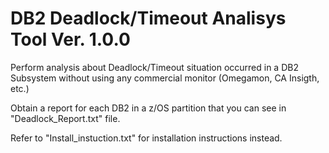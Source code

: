 # DB2 Deadlock/Timeout Analisys Tool Ver. 1.0.0

Perform analysis about Deadlock/Timeout situation occurred in a DB2 Subsystem without using any commercial monitor (Omegamon, CA Insigth, etc.)

Obtain a report for each DB2 in a z/OS partition that you can see in "Deadlock_Report.txt" file.
                                                                                                                             
Refer to "Install_instuction.txt" for installation instructions instead.
